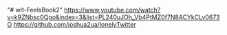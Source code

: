 "# wlt-FeelsBook2" 
https://www.youtube.com/watch?v=k9ZNbsc0Qgo&index=3&list=PL240uJOh_Vb4PtMZ0f7N8ACYkCLv0673O 
https://github.com/joshua2ua/lonelyTwitter 
